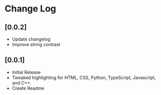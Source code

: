 # Change Log

## [0.0.2]
- Update changelog
- Improve string contrast

## [0.0.1]
- Initial Release
- Tweaked highlighting for HTML, CSS, Python, TypeScript, Javascript, and C++. 
- Create Readme







